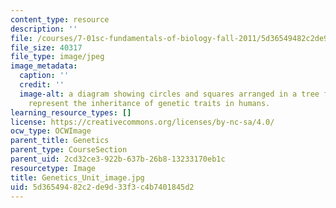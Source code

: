 ```yaml
---
content_type: resource
description: ''
file: /courses/7-01sc-fundamentals-of-biology-fall-2011/5d36549482c2de9d33f3c4b7401845d2_Genetics_Unit_image.jpg
file_size: 40317
file_type: image/jpeg
image_metadata:
  caption: ''
  credit: ''
  image-alt: a diagram showing circles and squares arranged in a tree formation to
    represent the inheritance of genetic traits in humans.
learning_resource_types: []
license: https://creativecommons.org/licenses/by-nc-sa/4.0/
ocw_type: OCWImage
parent_title: Genetics
parent_type: CourseSection
parent_uid: 2cd32ce3-922b-637b-26b8-13233170eb1c
resourcetype: Image
title: Genetics_Unit_image.jpg
uid: 5d365494-82c2-de9d-33f3-c4b7401845d2
---
```

